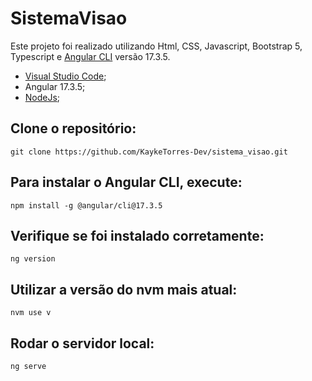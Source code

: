 # SistemaVisao

Este projeto foi realizado utilizando Html, CSS, Javascript, Bootstrap 5, Typescript e [Angular CLI](https://github.com/angular/angular-cli) versão 17.3.5.

* <a href="https://code.visualstudio.com/">Visual Studio Code</a>;
* <a>Angular 17.3.5</a>;
* <a href="https://nodejs.org/pt">NodeJs</a>;

## Clone o repositório:
 ```
git clone https://github.com/KaykeTorres-Dev/sistema_visao.git
```

## Para instalar o Angular CLI, execute:
```
npm install -g @angular/cli@17.3.5
```

## Verifique se foi instalado corretamente:
```
ng version
```

## Utilizar a versão do nvm mais atual:
```
nvm use v
```


## Rodar o servidor local:
```
ng serve
```
